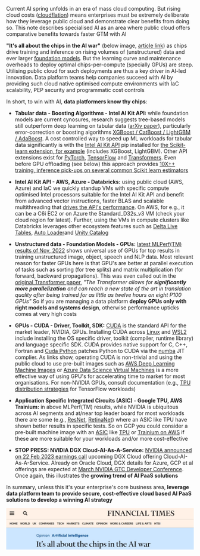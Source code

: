 Current AI spring unfolds in an era of mass cloud computing. But rising cloud costs ([cloudflation](https://www.forbes.com/sites/forbestechcouncil/2023/02/23/three-tips-to-navigate-cloud-flation/)) means enterprises must be extremely deliberate how they leverage public cloud and demonstrate clear benefits from doing so. This note describes specialised AI as an area where public cloud offers comparative benefits towards faster GTM with AI 

**"It's all about the chips in the AI war"** (below image, [article link](https://www.ft.com/content/0a16c45f-5739-43ad-abdc-1b91afa83e0d)) as chips drive training and inference on rising volumes of (unstructured) data and ever larger [foundation models](https://en.wikipedia.org/wiki/Foundation_models). But the learning curve and maintenance overheads to deploy optimal chips-per-compute (specially GPUs) are steep. Utilising public cloud for such deployments are thus a key driver in AI-led innovation. Data platform teams help companies succeed with AI by providing such cloud native optimised compute environments with IaC scalability, PEP security and programmatic cost controls  

In short, to win with AI, **data platformers know thy chips**: 

- **Tabular data - Boosting Algorithms - Intel AI Kit API:** while foundation models are current cynosures, research suggests tree-based models still outperform deep learning on tabular data ([arXiv paper](https://arxiv.org/abs/2207.08815)), particularly error-correction or boosting algorithms [XGBoost / CatBoost / LightGBM / AdaBoost](https://www.geeksforgeeks.org/gradientboosting-vs-adaboost-vs-xgboost-vs-catboost-vs-lightgbm/). A cost controlled way to speed up ML workloads for tabular data significantly is with the [Intel AI Kit API](https://www.intel.com/content/www/us/en/developer/tools/oneapi/ai-analytics-toolkit.html#gs.qdpxi0) pip installed for [the Scikit-learn extension, for example](https://pypi.org/project/scikit-learn-intelex/) (includes XGBoost, LightGBM). Other API extensions exist for [PyTorch](https://pypi.org/project/intel-extension-for-pytorch/), [TensorFlow](https://pypi.org/project/intel-extension-for-tensorflow/) and [Transformers](https://pypi.org/project/intel-extension-for-transformers/). Even before GPU offloading (see below) this approach provides [10X++ training, inference pick-ups on several common Scikit learn estimators](https://github.com/intel/scikit-learn-intelex#-acceleration) 

- **Intel AI Kit API - AWS, Azure - Databricks:** using public cloud (AWS, Azure) and IaC we quickly standup VMs with specific compute optimised Intel processors suitable for the Intel AI Kit API and benefit from advanced vector instructions, faster BLAS and scalable multithreading that [drives the API's performance](https://www.intel.com/content/www/us/en/developer/tools/oneapi/onedal.html#gs.r3jyga). On AWS, for e.g., it can be a C6i EC2 or on Azure the Standard_D32s_v3 VM (check your cloud region for latest). Further, using the VMs in compute clusters like Databricks leverages other ecosystem features such as [Delta Live Tables](https://www.databricks.com/product/delta-live-tables), [Auto Loader](https://learn.microsoft.com/en-us/azure/databricks/ingestion/auto-loader/)and [Unity Catalog](https://www.databricks.com/product/unity-catalog)  

- **Unstructured data - Foundation Models - GPUs:** [latest MLPerf(TM) results of Nov, 2022](https://mlcommons.org/en/training-normal-21/) shows universal use of GPUs for top results in training unstructured image, object, speech and NLP data. Most relevant reason for faster GPUs here is that GPU's are better at parallel execution of tasks such as sorting (for tree splits) and matrix multiplication (for forward, backward propagations). This was even called out in the [original Transformer paper](https://arxiv.org/abs/1706.03762), *"The Transformer allows for **significantly more parallelization** and can reach a new state of the art in translation quality after being trained for as little as twelve hours on eight P100 GPUs"* So if you are managing a data platform **deploy GPUs only with right models and systems design**, otherwise performance upticks comes at very high costs 

- **GPUs - CUDA - Driver, Toolkit, SDK:** [CUDA](https://en.wikipedia.org/wiki/CUDA) is the standard API for the market leader, NVIDIA, GPUs. Installing CUDA across [Linux](https://docs.nvidia.com/cuda/cuda-installation-guide-linux/index.html) and [WSL2](https://docs.nvidia.com/cuda/wsl-user-guide/index.html#getting-started-with-cuda-on-wsl) include installing the OS specific driver, toolkit (compiler, runtime library) and language specific SDK. CUDA provides native support for C, C++, Fortran and [Cuda Python](https://developer.nvidia.com/how-to-cuda-python) patches Python to CUDA via the [numba](https://numba.pydata.org/) JIT complier. As links show, operating CUDA is non-trivial and using the public cloud to use pre-built images such as [AWS Deep Learning Machine Images](https://aws.amazon.com/machine-learning/amis/) or [Azure Data Science Virtual Machines](https://azure.microsoft.com/en-us/products/virtual-machines/data-science-virtual-machines/) is a more effective way of using GPU's for accelerating time to market for most organisations. For non-NVIDIA GPUs, consult documentation (e.g., [TPU distribution strategies](https://www.tensorflow.org/guide/tpu#distribution_strategies) for TensorFlow workloads)

- **Application Specific Integrated Circuits (ASIC) - Google TPU, AWS Trainium:** in above MLPerf(TM) results, while NVIDIA is ubiquitous across AI segments and at/near top leader board for most workloads there are some (e.g., [ResNet](https://en.wikipedia.org/wiki/Residual_neural_network), [RetinaNet](https://paperswithcode.com/method/retinanet)) where an ASIC like TPU have shown better results in specific tests. So on GCP you could consider a pre-built machine image with an [ASIC](https://en.wikipedia.org/wiki/Application-specific_integrated_circuit) like [TPU](https://cloud.google.com/tpu/docs/tpus) or [Trainium on AWS](https://aws.amazon.com/machine-learning/trainium/) if these are more suitable for your workloads and/or more cost-effective 

- **STOP PRESS: NVIDIA DGX Cloud-AI-As-A-Service:** [NVIDIA announced on 22 Feb 2023 earnings call](https://www.crn.com/news/components-peripherals/nvidia-teases-dgx-cloud-ai-as-a-service-as-earnings-wow-wall-street) upcoming DGX Cloud offering Cloud-AI-As-A-Service. Already on Oracle Cloud, DGX details for Azure, GCP et al offerings are expected at [March NVIDIA GTC Developer Conference](https://www.nvidia.com/gtc/). Once again, this illustrates the **growing trend of AI PaaS solutions**  

In summary, unless this it's your enterprise's core business area, **leverage data platform team to provide secure, cost-effective cloud based AI PaaS solutions to develop a winning AI strategy** 

<p align="center">
  <img src="https://github.com/shanlodh/pragmaticdataplatformer/blob/main/004_KnowThyChips/Images/ChipsInAI.jpg" />
</p>